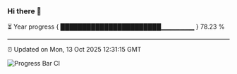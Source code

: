 ### Hi there 👋

⏳ Year progress { ███████████████████████▁▁▁▁▁▁▁ } 78.23 %

---

⏰ Updated on Mon, 13 Oct 2025 12:31:15 GMT

![Progress Bar CI](https://github.com/liununu/liununu/workflows/Progress%20Bar%20CI/badge.svg)
